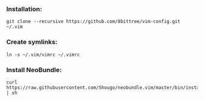 ### Installation:

	git clone --recursive https://github.com/8bittree/vim-config.git ~/.vim

### Create symlinks:

	ln -s ~/.vim/vimrc ~/.vimrc

### Install NeoBundle:

	curl https://raw.githubusercontent.com/Shougo/neobundle.vim/master/bin/install.sh | sh
